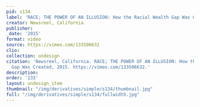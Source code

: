 ```yaml
---
pid: s134
label: 'RACE; THE POWER OF AN ILLUSION: How the Racial Wealth Gap Was Created'
creator: Newsreel, California
publisher:
_date: '2015'
format: video
source: https://vimeo.com/133506632
clio:
collection: undesign
citation: 'Newsreel, California. RACE; THE POWER OF AN ILLUSION: How the Racial Wealth
  Gap Was Created, 2015. https://vimeo.com/133506632.'
description:
order: '133'
layout: undesign_item
thumbnail: "/img/derivatives/simple/s134/thumbnail.jpg"
full: "/img/derivatives/simple/s134/fullwidth.jpg"
---
```

